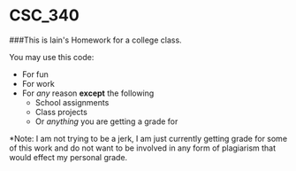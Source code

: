 # CSC_340

###This is Iain's Homework for a college class.

You may use this code:

* For fun
* For work
* For _any_ reason __except__ the following
  * School assignments
  * Class projects
  * Or _anything_ you are getting a grade for 



*Note: I am not trying to be a jerk, I am just currently getting grade for some of this work and do not want to be involved in any form of plagiarism that would effect my personal grade.
  
